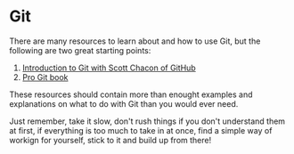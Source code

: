 # Git

There are many resources to learn about and how to use Git, but the following are two great starting points:

1. [Introduction to Git with Scott Chacon of GitHub](https://www.youtube.com/watch?v=ZDR433b0HJY)
2. [Pro Git book](https://git-scm.com/book/en/v2)

These resources should contain more than enought examples and explanations on what to do with Git than you would ever need.

Just remember, take it slow, don't rush things if you don't understand them at first, if everything is too much to take in at once, find a simple way of workign for yourself, stick to it and build up from there!
